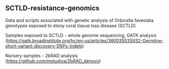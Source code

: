 ## SCTLD-resistance-genomics
Data and scripts associated with genetic analysis of Orbicella faveolata genotypes exposed to stony coral tissue loss disease (SCTLD)

Samples exposed to SCTLD - whole genome sequencing, GATK analysis (https://gatk.broadinstitute.org/hc/en-us/articles/360035535932-Germline-short-variant-discovery-SNPs-Indels)

Nursery samples - 2bRAD analysis (https://github.com/mstudiva/2bRAD_denovo)

